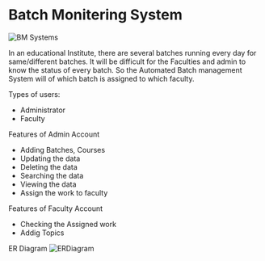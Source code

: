 # Batch Monitering System
![BM Systems](https://user-images.githubusercontent.com/112753940/229482195-b5ac86cd-d8d1-4e40-a79d-2c545a3de969.png)

In an educational Institute, there are several batches running every day for
same/different batches. It will be difficult for the Faculties and admin to know the status
of every batch. So the Automated Batch management System will of which batch is
assigned to which faculty.

Types of users:
- Administrator
- Faculty

Features of Admin Account
- Adding Batches, Courses
- Updating the data
- Deleting the data
- Searching the data
- Viewing the data
- Assign the work to faculty

Features of Faculty Account
- Checking the Assigned work
- Addig Topics

ER Diagram
![ERDiagram](https://user-images.githubusercontent.com/112753940/229480831-23bfb302-92a3-4ed9-b42c-339cd6f69155.png)


